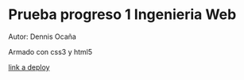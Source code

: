 # Prueba progreso 1 Ingenieria Web
Autor: Dennis Ocaña

Armado con css3 y html5

[link a deploy](https://dennis1.mindsoftdev.com/)
